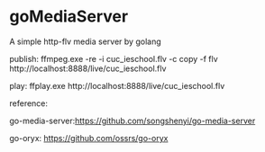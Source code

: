 # goMediaServer
A simple http-flv media server by golang

publish:
ffmpeg.exe -re -i cuc_ieschool.flv -c copy -f flv  http://localhost:8888/live/cuc_ieschool.flv

play:
ffplay.exe http://localhost:8888/live/cuc_ieschool.flv


reference:

go-media-server:https://github.com/songshenyi/go-media-server

go-oryx: https://github.com/ossrs/go-oryx
